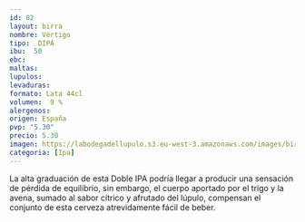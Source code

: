 ```yaml
--- 
id: 82
layout: birra
nombre: Vértigo
tipo:  DIPA
ibu:  50
ebc:
maltas: 
lupulos: 
levaduras: 
formato: Lata 44cl
volumen:  9 %
alergenos: 
origen: España
pvp: "5.30"
precio: 5.30
imagen: https://labodegadellupulo.s3.eu-west-3.amazonaws.com/images/birras/vertigo.jpg
categoria: [Ipa]
---
```

La alta graduación de esta Doble IPA podría llegar a producir una sensación de pérdida de equilibrio, sin embargo, el cuerpo aportado por el trigo y la avena, sumado al sabor cítrico y afrutado del lúpulo, compensan el conjunto de esta cerveza atrevidamente fácil de beber.








